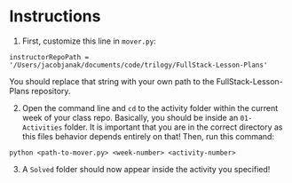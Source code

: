 # Instructions
1. First, customize this line in `mover.py`:

`instructorRepoPath = '/Users/jacobjanak/documents/code/trilogy/FullStack-Lesson-Plans'`

You should replace that string with your own path to the FullStack-Lesson-Plans repository.

2. Open the command line and `cd` to the activity folder within the current week of your class repo. Basically, you should be inside an `01-Activities` folder. It is important that you are in the correct directory as this files behavior depends entirely on that! Then, run this command:

`python <path-to-mover.py> <week-number> <activity-number>`

3. A `Solved` folder should now appear inside the activity you specified!

